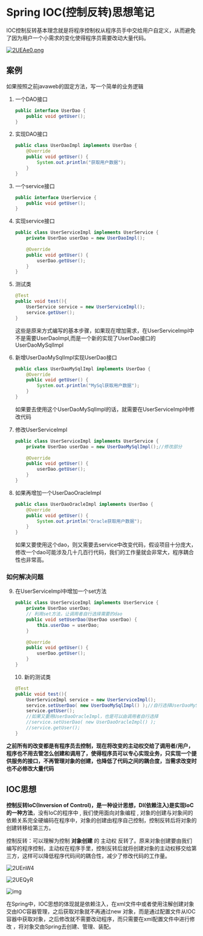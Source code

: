 # Spring  IOC(控制反转)思想笔记

IOC控制反转基本理念就是将程序控制权从程序员手中交给用户自定义，从而避免了因为用户一个小需求的变化使得程序员需要改动大量代码。

[![2UEAe0.png](https://z3.ax1x.com/2021/06/06/2UEAe0.png)](https://imgtu.com/i/2UEAe0)

## 案例

如果按照之前javaweb的固定方法，写一个简单的业务逻辑

1. 一个DAO接口

   ```java
   public interface UserDao {
       public void getUser();
   }
   ```

2. 实现DAO接口

   ```java
   public class UserDaoImpl implements UserDao {
       @Override
       public void getUser() {
           System.out.println("获取用户数据");
       }
   }
   ```

3. 一个service接口

   ```java
   public interface UserService {
       public void getUser();
   }
   ```

4. 实现service接口

   ```java
   public class UserServiceImpl implements UserService {
       private UserDao userDao = new UserDaoImpl();
    
       @Override
       public void getUser() {
           userDao.getUser();
       }
   }
   ```

5. 测试类

   ```java
   @Test
   public void test(){
       UserService service = new UserServiceImpl();
       service.getUser();
   }
   ```

   这些是原来方式编写的基本步骤，如果现在增加需求，在UserServiceImpl中不是需要UserDaoImpl,而是一个新的实现了UserDao接口的UserDaoMySqlImpl

6. 新增UserDaoMySqlImpl实现UserDao接口

   ```java
   public class UserDaoMySqlImpl implements UserDao {
       @Override
       public void getUser() {
           System.out.println("MySql获取用户数据");
       }
   }
   ```

   如果要去使用这个UserDaoMySqlImpl的话，就需要在UserServiceImpl中修改代码

7. 修改UserServiceImpl

   ```java
   public class UserServiceImpl implements UserService {
       private UserDao userDao = new UserDaoMySqlImpl();//修改部分
    
       @Override
       public void getUser() {
           userDao.getUser();
       }
   }
   ```

8. 如果再增加一个UserDaoOracleImpl

   ```java
   public class UserDaoOracleImpl implements UserDao {
       @Override
       public void getUser() {
           System.out.println("Oracle获取用户数据");
       }
   }
   ```

   如果又要使用这个dao，则又需要去service中改变代码，假设项目十分庞大，修改一个dao可能涉及几十几百行代码，我们的工作量就会非常大，程序耦合性也非常高。

### 如何解决问题

 9. 在UserServiceImpl中增加一个set方法

    ```java
    public class UserServiceImpl implements UserService {
        private UserDao userDao;
        // 利用set方法，让调用者自行选择需要的dao
        public void setUserDao(UserDao userDao) {
            this.userDao = userDao;
        }
     
        @Override
        public void getUser() {
            userDao.getUser();
        }
    }
    ```

	10. 新的测试类

     ```java
     @Test
     public void test(){
         UserServiceImpl service = new UserServiceImpl();
         service.setUserDao( new UserDaoMySqlImpl() );//自行选择UserDaoMySqlImpl
         service.getUser();
         //如果又要用UserDaoOracleImpl，也是可以由调用者自行选择
         //service.setUserDao( new UserDaoOracleImpl() );
         //service.getUser();
     }
     ```

     

**之前所有的改变都是有程序员去控制，现在将改变的主动权交给了调用者/用户，程序也不用去管怎么创建和调用了，使得程序员可以专心实现业务，只实现一个提供服务的接口，不再管理对象的创建，也降低了代码之间的耦合度，当需求改变时也不必修改大量代码**



## IOC思想

**控制反转IoC(Inversion of Control)，是一种设计思想，DI(依赖注入)是实现IoC的一种方法**，没有IoC的程序中 , 我们使用面向对象编程 , 对象的创建与对象间的依赖关系完全硬编码在程序中，对象的创建由程序自己控制，控制反转后将对象的创建转移给第三方。

控制反转：可以理解为控制 **对象创建** 的 主动权 反转了。原来对象创建要由我们编写的程序控制，主动权在程序手里，控制反转后就将创建对象的主动权移交给第三方，这样可以降低程序代码间的耦合性，减少了修改代码的工作量。

![2UEnW4](https://z3.ax1x.com/2021/06/06/2UEnW4.png)

![2UEQyR](https://z3.ax1x.com/2021/06/06/2UEQyR.png)

![img](https://z3.ax1x.com/2021/06/06/2UE8w6.png)

在Spring中，IOC思想的体现就是依赖注入，在xml文件中或者使用注解创建对象交由IOC容器管理，之后获取对象就不再通过new 对象，而是通过配置文件从IOC容器中获取对象，之后修改就不需要改动程序，而只需要在xml配置文件中进行修改 ，将对象交由Spring去创建、管理、装配。


